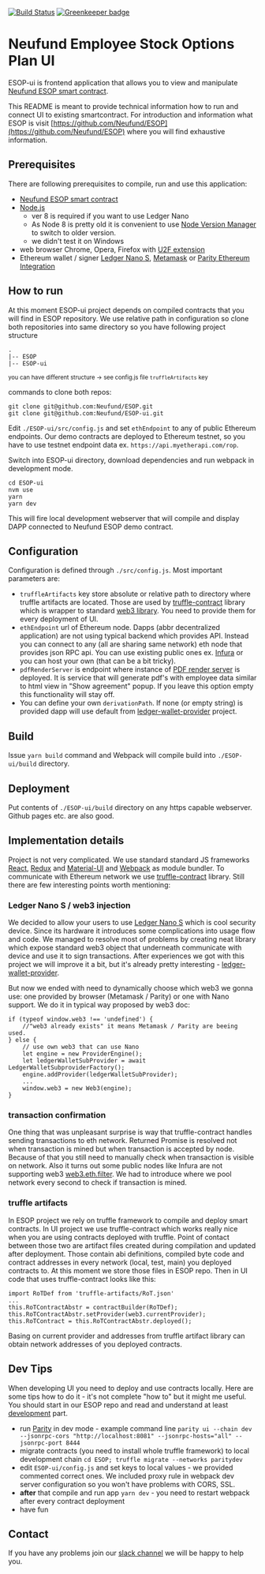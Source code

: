 [![Build Status](https://travis-ci.org/Neufund/ESOP-ui.svg)](https://travis-ci.org/Neufund/ESOP-ui) [![Greenkeeper badge](https://badges.greenkeeper.io/Neufund/ESOP-ui.svg)](https://greenkeeper.io/)
# Neufund Employee Stock Options Plan UI
ESOP-ui is frontend application that allows you to view and manipulate [Neufund ESOP smart contract](https://github.com/Neufund/ESOP).

This README is meant to provide technical information how to run and connect UI to existing smartcontract. For
introduction and information what ESOP is visit [https://github.com/Neufund/ESOP](https://github.com/Neufund/ESOP) where
you will find exhaustive information.

## Prerequisites
There are following prerequisites to compile, run and use this application:
  * [Neufund ESOP smart contract](https://github.com/Neufund/ESOP)
  * [Node.js](https://nodejs.org/)
    * ver 8 is required if you want to use Ledger Nano
    * As Node 8 is pretty old it is convenient to use [Node Version Manager](https://github.com/nvm-sh/nvm) to switch to older version.
    * we didn't test it on Windows
  * web browser Chrome, Opera, Firefox with [U2F extension](https://addons.mozilla.org/en-US/firefox/addon/u2f-support-add-on/)
  * Ethereum wallet / signer [Ledger Nano S](https://www.ledgerwallet.com/products/ledger-nano-s), [Metamask](https://metamask.io/)
or [Parity Ethereum Integration](https://chrome.google.com/webstore/detail/parity-ethereum-integrati/himekenlppkgeaoeddcliojfddemadig?)

## How to run
At this moment ESOP-ui project depends on compiled contracts that you will find in ESOP repository. We use relative path
in configuration so clone both repositories into same directory so you have following project structure

    .
    |-- ESOP
    |-- ESOP-ui

<sup>you can have different structure -> see config.js file ```truffleArtifacts``` key </sup>

commands to clone both repos:

    git clone git@github.com:Neufund/ESOP.git
    git clone git@github.com:Neufund/ESOP-ui.git

Edit ```./ESOP-ui/src/config.js``` and set ```ethEndpoint``` to any of public Ethereum endpoints. Our demo contracts are
deployed to Ethereum testnet, so you have to use testnet endpoint data ex. ```https://api.myetherapi.com/rop```.

Switch into ESOP-ui directory, download dependencies and run webpack in development mode.

    cd ESOP-ui
    nvm use
    yarn
    yarn dev

This will fire local development webserver that will compile and display DAPP connected to Neufund ESOP demo contract.

## Configuration
Configuration is defined through ```./src/config.js```. Most important parameters are:

* ```truffleArtifacts``` key store absolute or relative path to directory where truffle artifacts are located.
Those are used by [truffle-contract](https://github.com/trufflesuite/truffle-contract) library which is wrapper to
standard [web3 library](https://github.com/ethereum/wiki/wiki/JavaScript-API). You need to provide them for every
deployment of UI.
* ```ethEndpoint``` url of Ethereum node. Dapps (abbr decentralized application) are not using typical backend
which provides API. Instead you can connect to any (all are sharing same network) eth node that provides json
RPC api. You can use existing public ones ex. [Infura](https://infura.io/) or you can host your own (that can be a bit
tricky).
* ```pdfRenderServer``` is endpoint where instance of [PDF render server](https://github.com/Neufund/document-rendering-server) is deployed.
 It is service that will generate pdf's with employee data similar to html view in "Show agreement" popup. If you leave this option empty this functionality will stay off.
* You can define your own ```derivationPath```. If none (or empty string) is provided dapp will use default from [ledger-wallet-provider](https://github.com/Neufund/ledger-wallet-provider) project.

## Build
Issue ```yarn build``` command and Webpack will compile build into ```./ESOP-ui/build``` directory.

## Deployment
Put contents of ```./ESOP-ui/build``` directory on any https capable webserver. Github pages etc. are also good.

## Implementation details
Project is not very complicated. We use standard standard JS frameworks [React](https://facebook.github.io/react/),
[Redux](http://redux.js.org/) and [Material-UI](http://www.material-ui.com/) and [Webpack](https://webpack.js.org/)
as module bundler. To communicate with Ethereum network we use [truffle-contract](https://github.com/trufflesuite/truffle-contract)
library. Still there are few interesting points worth mentioning:

### Ledger Nano S / web3 injection
We decided to allow your users to use [Ledger Nano S](https://www.ledgerwallet.com/products/ledger-nano-s) which is cool
security device. Since its hardware it introduces some complications into usage flow and code.
We managed to resolve most of problems by creating neat library which expose standard web3 object that underneath
communicate with device and use it to sign transactions. After experiences we got with this project we will improve
it a bit, but it's already pretty interesting - [ledger-wallet-provider](https://github.com/Neufund/ledger-wallet-provider).

But now we ended with need to dynamically choose which web3 we gonna use: one provided by browser (Metamask / Parity) or one
with Nano support. We do it in typical way proposed by web3 doc:

    if (typeof window.web3 !== 'undefined') {
        //"web3 already exists" it means Metamask / Parity are beeing used.
    } else {
        // use own web3 that can use Nano
        let engine = new ProviderEngine();
        let ledgerWalletSubProvider = await LedgerWalletSubproviderFactory();
        engine.addProvider(ledgerWalletSubProvider);
        ...
        window.web3 = new Web3(engine);
    }

### transaction confirmation
One thing that was unpleasant surprise is way that truffle-contract handles sending transactions to eth network.
Returned Promise is resolved not when transaction is mined but when transaction is accepted by node. Because of that you
still need to manually check when transaction is visible on network. Also it turns out some public nodes like Infura are
not supporting web3 [web3.eth.filter](https://github.com/ethereum/wiki/wiki/JavaScript-API#web3ethfilter). We had to
introduce where we pool network every second to check if transaction is mined.

### truffle artifacts
In ESOP project we rely on truffle framework to compile and deploy smart contracts. In UI project we use truffle-contract
which works really nice when you are using contracts deployed with truffle. Point of contact between those two are artifact
files created  during compilation and updated after deployment. Those contain abi definitions, compiled byte code and
contract addresses in every network (local, test, main) you deployed contracts to. At this moment we store those files
in ESOP repo. Then in UI code that uses truffle-contract looks like this:

    import RoTDef from 'truffle-artifacts/RoT.json'
    ...
    this.RoTContractAbstr = contractBuilder(RoTDef);
    this.RoTContractAbstr.setProvider(web3.currentProvider);
    this.RoTContract = this.RoTContractAbstr.deployed();

Basing on current provider and addresses from truffle artifact library can obtain network addresses of you deployed contracts.

## Dev Tips
When developing UI you need to deploy and use contracts locally. Here are some tips how to do it - it's not
complete "how to" but it might me useful. You should start in our ESOP repo and read and understand
at least [development](https://github.com/Neufund/ESOP#development) part.

* run [Parity](https://parity.io/) in dev mode - example command line ```parity ui --chain dev --jsonrpc-cors "http://localhost:8081" --jsonrpc-hosts="all" --jsonrpc-port 8444 ```
* migrate contracts (you need to install whole truffle framework) to local development chain ```cd ESOP; truffle migrate --networks paritydev```
* edit ```ESOP-ui/config.js``` and set keys to local values - we provided commented correct ones. We included proxy rule in
webpack dev server configuration so you won't have problems with CORS, SSL.
* **after** that compile and run app ```yarn dev``` - you need to restart webpack after every contract deployment
* have fun

## Contact
If you have any problems join our [slack channel](https://neufundorg.signup.team) we will be happy to help you.
